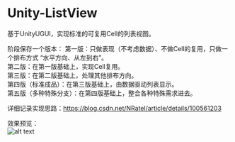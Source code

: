 # Unity-ListView
  基于UnityUGUI，实现标准的可复用Cell的列表视图。  
  
阶段保存一个版本：
  第一版：只做表现（不考虑数据）、不做Cell的复用，只做一个排布方式 “水平方向、从左到右”。  
  第二版：在第一版基础上，实现Cell复用。  
  第三版：在第二版基础上，处理其他排布方向。  
  第四版（标准成品）：在第三版基础上，由数据驱动列表显示。  
  第五版（多种特殊分支）：在第四版基础上，整合各种特殊需求进去。  
 
详细记录实现思路：https://blog.csdn.net/NRatel/article/details/100561203   

效果预览：  
![alt text](https://i.imgur.com/wWU7Q6d.png)

